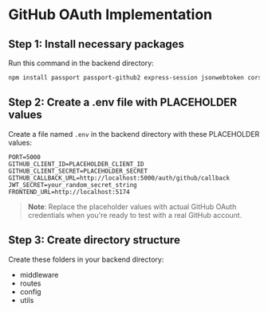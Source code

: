 # GitHub OAuth Implementation

## Step 1: Install necessary packages

Run this command in the backend directory:

```bash
npm install passport passport-github2 express-session jsonwebtoken cors cookie-parser
```

## Step 2: Create a .env file with PLACEHOLDER values

Create a file named `.env` in the backend directory with these PLACEHOLDER values:

```
PORT=5000
GITHUB_CLIENT_ID=PLACEHOLDER_CLIENT_ID
GITHUB_CLIENT_SECRET=PLACEHOLDER_SECRET
GITHUB_CALLBACK_URL=http://localhost:5000/auth/github/callback
JWT_SECRET=your_random_secret_string
FRONTEND_URL=http://localhost:5174
```

> **Note**: Replace the placeholder values with actual GitHub OAuth credentials when you're ready to test with a real GitHub account.

## Step 3: Create directory structure

Create these folders in your backend directory:

- middleware
- routes
- config
- utils
